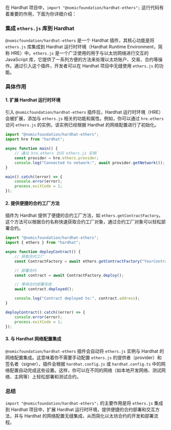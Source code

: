 在 Hardhat 项目中，`import "@nomicfoundation/hardhat-ethers";` 这行代码有着重要的作用，下面为你详细介绍：

### 集成 `ethers.js` 库到 Hardhat
`@nomicfoundation/hardhat-ethers` 是一个 Hardhat 插件，其核心功能是将 `ethers.js` 库集成到 Hardhat 运行时环境（Hardhat Runtime Environment，简称 HRE）中。`ethers.js` 是一个广泛使用的用于与以太坊网络进行交互的 JavaScript 库，它提供了一系列方便的方法来处理以太坊账户、交易、合约等操作。通过引入这个插件，开发者可以在 Hardhat 项目中无缝使用 `ethers.js` 的功能。

### 具体作用

#### 1. 扩展 Hardhat 运行时环境
引入 `@nomicfoundation/hardhat-ethers` 插件后，Hardhat 运行时环境（HRE）会被扩展，添加与 `ethers.js` 相关的功能和属性。例如，你可以通过 `hre.ethers` 访问 `ethers.js` 的实例，该实例已经根据 Hardhat 的网络配置进行了初始化。

```javascript
import "@nomicfoundation/hardhat-ethers";
import hre from "hardhat";

async function main() {
    // 通过 hre.ethers 访问 ethers.js 实例
    const provider = hre.ethers.provider;
    console.log("Connected to network:", await provider.getNetwork());
}

main().catch((error) => {
    console.error(error);
    process.exitCode = 1;
});
```

#### 2. 提供便捷的合约工厂方法
插件为 Hardhat 提供了便捷的合约工厂方法，如 `ethers.getContractFactory`。这个方法可以根据合约名称快速获取合约工厂对象，通过合约工厂对象可以轻松部署合约。

```javascript
import "@nomicfoundation/hardhat-ethers";
import { ethers } from "hardhat";

async function deployContract() {
    // 获取合约工厂
    const ContractFactory = await ethers.getContractFactory("YourContract");

    // 部署合约
    const contract = await ContractFactory.deploy();

    // 等待合约部署完成
    await contract.deployed();

    console.log("Contract deployed to:", contract.address);
}

deployContract().catch((error) => {
    console.error(error);
    process.exitCode = 1;
});
```

#### 3. 与 Hardhat 网络配置集成
`@nomicfoundation/hardhat-ethers` 插件会自动将 `ethers.js` 实例与 Hardhat 的网络配置集成。这意味着你不需要手动配置 `ethers.js` 的提供者（provider）和签名者（signer），插件会根据 `hardhat.config.js` 或 `hardhat.config.ts` 中的网络配置自动完成这些设置。这样，你可以在不同的网络（如本地开发网络、测试网络、主网等）上轻松部署和测试合约。

### 总结
`import "@nomicfoundation/hardhat-ethers";` 的主要作用是将 `ethers.js` 集成到 Hardhat 项目中，扩展 Hardhat 运行时环境，提供便捷的合约部署和交互方法，并与 Hardhat 的网络配置无缝集成，从而简化以太坊合约的开发和部署流程。 